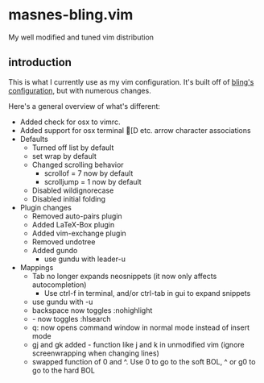 # masnes-bling.vim

My well modified and tuned vim distribution

## introduction

This is what I currently use as my vim configuration. It's built off of [bling's configuration](https://github.com/bling/dotvim), but with numerous changes. 

Here's a general overview of what's different:
* Added check for osx to vimrc.
* Added support for osx terminal [D etc. arrow character associations
* Defaults
  * Turned off list by default
  * set wrap by default
  * Changed scrolling behavior
    * scrollof = 7 now by default
    * scrolljump = 1 now by default
  * Disabled wildignorecase
  * Disabled initial folding 
* Plugin changes
  * Removed auto-pairs plugin
  * Added LaTeX-Box plugin
  * Added vim-exchange plugin
  * Removed undotree
  * Added gundo
    * use gundu with leader-u
* Mappings
  * Tab no longer expands neosnippets (it now only affects autocompletion)
    * Use ctrl-f in terminal, and/or ctrl-tab in gui to expand snippets
  * use gundu with <leader>-u
  * backspace now toggles :nohighlight
  * <leader>-<cr> now toggles :hlsearch
  * q: now opens command window in normal mode instead of insert mode
  * gj and gk added - function like j and k in unmodified vim (ignore screenwrapping when changing lines)
  * swapped function of 0 and ^. Use 0 to go to the soft BOL, ^ or g0 to go to the hard BOL
